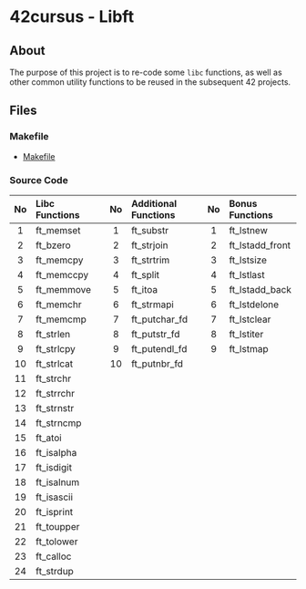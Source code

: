 # 42cursus - Libft


## About

The purpose of this project is to re-code some `libc` functions, as well as other common utility functions to be reused in the subsequent 42 projects.

## Files

### Makefile
- [Makefile](https://github.com/Oagrram/Libft/blob/main/Makefile)

### Source Code
| No  | Libc Functions                                                                 |   | No  | Additional Functions                                                                 |   | No  | Bonus Functions                                                                          |
| :-: | :----------------------------------------------------------------------------- | - | :-: | :----------------------------------------------------------------------------------- | - | :-: | :--------------------------------------------------------------------------------------- |
| 1   | ft_memset   |   | 1   | ft_substr         |   | 1   | ft_lstnew             |
| 2   | ft_bzero    |   | 2   | ft_strjoin       |   | 2   | ft_lstadd_front |
| 3   | ft_memcpy   |   | 3   | ft_strtrim      |   | 3   | ft_lstsize           |
| 4   | ft_memccpy |   | 4   | ft_split          |   | 4   | ft_lstlast           |
| 5   | ft_memmove |   | 5   | ft_itoa            |   | 5   | ft_lstadd_back   |
| 6   | ft_memchr   |   | 6   | ft_strmapi       |   | 6   | ft_lstdelone       |
| 7   | ft_memcmp   |   | 7   | ft_putchar_fd |   | 7   | ft_lstclear         |
| 8   | ft_strlen   |   | 8   | ft_putstr_fd   |   | 8   | ft_lstiter           |
| 9   | ft_strlcpy |   | 9   | ft_putendl_fd |   | 9   | ft_lstmap             |
| 10  | ft_strlcat |   | 10  | ft_putnbr_fd   |   |     |                                                                                          |
| 11  | ft_strchr   |   |     |                                                                                      |   |     |                                                                                          |
| 12  | ft_strrchr|   |     |                                                                                      |   |     |                                                                                          |
| 13  | ft_strnstr|   |     |                                                                                      |   |     |                                                                                          |
| 14  | ft_strncmp |   |     |                                                                                      |   |     |                                                                                          |
| 15  | ft_atoi      |   |     |                                                                                      |   |     |                                                                                          |
| 16  | ft_isalpha |   |     |                                                                                      |   |     |                                                                                          |
| 17  | ft_isdigit |   |     |                                                                                      |   |     |                                                                                          |
| 18  | ft_isalnum |   |     |                                                                                      |   |     |                                                                                          |
| 19  | ft_isascii |   |     |                                                                                      |   |     |                                                                                          |
| 20  | ft_isprint |   |     |                                                                                      |   |     |                                                                                          |
| 21  | ft_toupper |   |     |                                                                                      |   |     |                                                                                          |
| 22  | ft_tolower |   |     |                                                                                      |   |     |                                                                                          |
| 23  | ft_calloc |   |     |                                                                                      |   |     |                                                                                          |
| 24  | ft_strdup |   |     |                                                                                      |   |     |                                                                                          |
